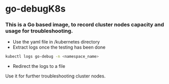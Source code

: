 # go-debugK8s

### This is a Go based image, to record cluster nodes capacity and usage for troubleshooting.

- Use the yaml file in /kubernetes directory
- Extract logs once the testing has been done
```sh
kubectl logs go-debug -n <namespace_name>
```
- Redirect the logs to a file

Use it for further troubleshooting cluster nodes. 


